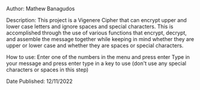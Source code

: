 Author: Mathew Banagudos

Description:
This project is a Vigenere Cipher that can encrypt upper and lower case letters and ignore spaces and special characters. This is accomplished through the use of various functions that encrypt, decrypt, and assemble the message together while keeping in mind whether they are upper or lower case and whether they are spaces or special characters.

How to use:
Enter one of the numbers in the menu and press enter
Type in your message and press enter
type in a key to use (don't use any special characters or spaces in this step)

Date Published: 12/11/2022
